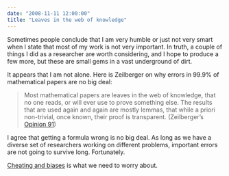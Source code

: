 ```yaml
---
date: "2008-11-11 12:00:00"
title: "Leaves in the web of knowledge"
---
```




Sometimes people conclude that I am very humble or just not very smart when I state that most of my work is not very important. In truth, a couple of things I did as a researcher are worth considering, and I hope to produce a few more, but these are small gems in a vast underground of dirt.

It appears that I am not alone. Here is Zeilberger on why errors in 99.9% of mathematical papers are no big deal:

> Most mathematical papers are leaves in the web of knowledge, that no one reads, or will ever use to prove something else. The results that are used again and again are mostly lemmas, that while a priori non-trivial, once known, their proof is transparent. (Zeilberger&rsquo;s [Opinion 91](http://www.math.rutgers.edu/~zeilberg/Opinion91.html))


I agree that getting a formula wrong is no big deal. As long as we have a diverse set of researchers working on different problems, important errors are not going to survive long. Fortunately.

[Cheating and biases](http://www.daniel-lemire.com/blog/archives/2008/08/21/peer-review-is-an-honor-based-system/) is what we need to worry about.
